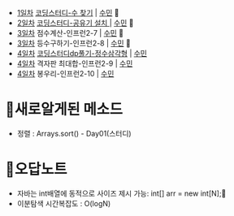 * [1일차](Day1) [코딩스터디-수 찾기](https://www.acmicpc.net/problem/1920) | [수민](/2302/Day01/studyCoding.java) 🌟
* [2일차](Day2) [코딩스터디-공유기 설치 ](https://www.acmicpc.net/problem/2110) | [수민](/2302/Day02/studyCoding.java) 🌟
* [3일차](Day3) 점수계산-인프런2-7 | [수민](/2302/Day03/Day03_1.java) 🌟
* [3일차](Day3) 등수구하기-인프런2-8 | [수민](/2302/Day03/Day03_2.java) 🌟
* [4일차](Day4) [코딩스터디dp풀기-정수삼각형](https://www.acmicpc.net/problem/1932) | [수민](/2302/Day04/studyCoding.java) 
* [4일차](Day4) 격자판 최대합-인프런2-9 | [수민](/2302/Day04/Day04_1.java)
* [4일차](Day4) 봉우리-인프런2-10 | [수민](/2302/Day04/Day04_2.java)

# 🍭새로알게된 메소드
* 정렬 : Arrays.sort() - Day01(스터디)

# 🐳오답노트
* 자바는 int배열에 동적으로 사이즈 제시 가능: int[] arr = new int[N];🌟
* 이분탐색 시간복잡도 : O(logN)
